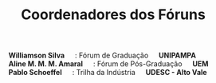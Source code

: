 ﻿---
layout: page-fullwidth
title: "Coordenadores dos Fóruns"
subheadline: ""
permalink: "/coordenacao_eventos/"
header:
   image_fullwidth: banner_eres2021.png
---

<div class="row">
	<div class="small-4 columns">
        <img src="{{ site.urlimg }}will.jpg" alt=""><br>
        <b>Williamson Silva</b> : Fórum de Graduação<br>
		    <b>UNIPAMPA</b><br>
  </div>
  <div class="small-4 columns">
        <img src="{{ site.urlimg }}aline.gif" alt=""><br>
        <b>Aline M. M. M. Amaral </b> : Fórum de Pós-Graduação<br>
		    <b>UEM</b><br>
  </div>
  <div class="small-4 columns">
        <img src="{{ site.urlimg }}pablo.jpg" alt=""><br>
        <b>Pablo Schoeffel</b> : Trilha da Indústria<br>
		    <b>UDESC - Alto Vale</b><br>
  </div>  
</div>
